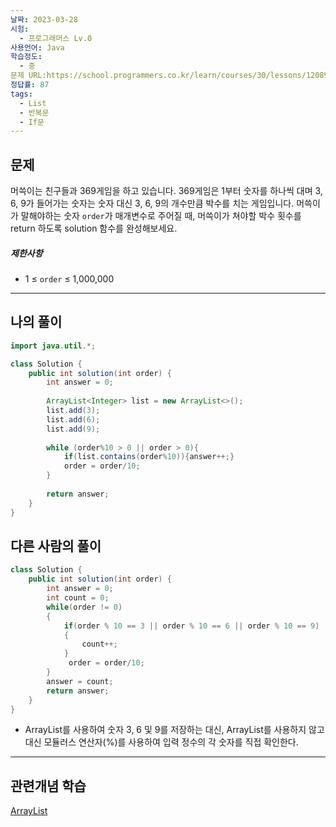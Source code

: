 ```yaml
---
날짜: 2023-03-28
시험:
  - 프로그래머스 Lv.0
사용언어: Java
학습정도:
  - 중
문제 URL:https://school.programmers.co.kr/learn/courses/30/lessons/120891
정답률: 87
tags:
  - List
  - 반복문
  - If문
---
```


## 문제

머쓱이는 친구들과 369게임을 하고 있습니다. 369게임은 1부터 숫자를 하나씩 대며 3, 6, 9가 들어가는 숫자는 숫자 대신 3, 6, 9의 개수만큼 박수를 치는 게임입니다. 머쓱이가 말해야하는 숫자 `order`가 매개변수로 주어질 때, 머쓱이가 쳐야할 박수 횟수를 return 하도록 solution 함수를 완성해보세요.
##### 제한사항

- 1 ≤ `order` ≤ 1,000,000

---
## 나의 풀이

```java
import java.util.*;

class Solution {
    public int solution(int order) {
        int answer = 0;
        
        ArrayList<Integer> list = new ArrayList<>();
        list.add(3);
        list.add(6);
        list.add(9);
        
        while (order%10 > 0 || order > 0){
            if(list.contains(order%10)){answer++;}
            order = order/10;
        }
        
        return answer;
    }
}
```

## 다른 사람의 풀이

```java
class Solution {
    public int solution(int order) {
        int answer = 0;
        int count = 0;
        while(order != 0)
        {
            if(order % 10 == 3 || order % 10 == 6 || order % 10 == 9)
            {
                count++;
            }
             order = order/10;
        }
        answer = count;
        return answer;
    }
}
```

- ArrayList를 사용하여 숫자 3, 6 및 9를 저장하는 대신, ArrayList를 사용하지 않고 대신 모듈러스 연산자(%)를 사용하여 입력 정수의 각 숫자를 직접 확인한다.

---
## 관련개념 학습

[ArrayList](Summary/ArrayList.md)